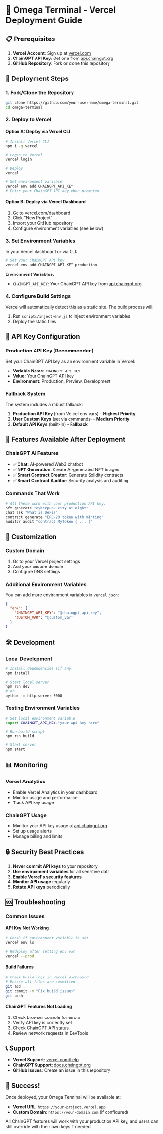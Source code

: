 # 🚀 Omega Terminal - Vercel Deployment Guide

## 📋 Prerequisites

1. **Vercel Account**: Sign up at [vercel.com](https://vercel.com)
2. **ChainGPT API Key**: Get one from [api.chaingpt.org](https://api.chaingpt.org)
3. **GitHub Repository**: Fork or clone this repository

## 🔧 Deployment Steps

### 1. Fork/Clone the Repository
```bash
git clone https://github.com/your-username/omega-terminal.git
cd omega-terminal
```

### 2. Deploy to Vercel

#### Option A: Deploy via Vercel CLI
```bash
# Install Vercel CLI
npm i -g vercel

# Login to Vercel
vercel login

# Deploy
vercel

# Set environment variable
vercel env add CHAINGPT_API_KEY
# Enter your ChainGPT API key when prompted
```

#### Option B: Deploy via Vercel Dashboard
1. Go to [vercel.com/dashboard](https://vercel.com/dashboard)
2. Click "New Project"
3. Import your GitHub repository
4. Configure environment variables (see below)

### 3. Set Environment Variables

In your Vercel dashboard or via CLI:

```bash
# Set your ChainGPT API key
vercel env add CHAINGPT_API_KEY production
```

**Environment Variables:**
- `CHAINGPT_API_KEY`: Your ChainGPT API key from [api.chaingpt.org](https://api.chaingpt.org)

### 4. Configure Build Settings

Vercel will automatically detect this as a static site. The build process will:
1. Run `scripts/inject-env.js` to inject environment variables
2. Deploy the static files

## 🔑 API Key Configuration

### Production API Key (Recommended)
Set your ChainGPT API key as an environment variable in Vercel:
- **Variable Name**: `CHAINGPT_API_KEY`
- **Value**: Your ChainGPT API key
- **Environment**: Production, Preview, Development

### Fallback System
The system includes a robust fallback:
1. **Production API Key** (from Vercel env vars) - **Highest Priority**
2. **User Custom Keys** (set via commands) - **Medium Priority**  
3. **Default API Keys** (built-in) - **Fallback**

## 🎯 Features Available After Deployment

### ChainGPT AI Features
- ✅ **Chat**: AI-powered Web3 chatbot
- ✅ **NFT Generation**: Create AI-generated NFT images
- ✅ **Smart Contract Creator**: Generate Solidity contracts
- ✅ **Smart Contract Auditor**: Security analysis and auditing

### Commands That Work
```bash
# All these work with your production API key:
nft generate "cyberpunk city at night"
chat ask "What is DeFi?"
contract generate "ERC-20 token with minting"
auditor audit "contract MyToken { ... }"
```

## 🔧 Customization

### Custom Domain
1. Go to your Vercel project settings
2. Add your custom domain
3. Configure DNS settings

### Additional Environment Variables
You can add more environment variables in `vercel.json`:
```json
{
  "env": {
    "CHAINGPT_API_KEY": "@chaingpt_api_key",
    "CUSTOM_VAR": "@custom_var"
  }
}
```

## 🛠️ Development

### Local Development
```bash
# Install dependencies (if any)
npm install

# Start local server
npm run dev
# or
python -m http.server 8000
```

### Testing Environment Variables
```bash
# Set local environment variable
export CHAINGPT_API_KEY="your-api-key-here"

# Run build script
npm run build

# Start server
npm start
```

## 📊 Monitoring

### Vercel Analytics
- Enable Vercel Analytics in your dashboard
- Monitor usage and performance
- Track API key usage

### ChainGPT Usage
- Monitor your API key usage at [api.chaingpt.org](https://api.chaingpt.org)
- Set up usage alerts
- Manage billing and limits

## 🔒 Security Best Practices

1. **Never commit API keys** to your repository
2. **Use environment variables** for all sensitive data
3. **Enable Vercel's security features**
4. **Monitor API usage** regularly
5. **Rotate API keys** periodically

## 🆘 Troubleshooting

### Common Issues

#### API Key Not Working
```bash
# Check if environment variable is set
vercel env ls

# Redeploy after setting env var
vercel --prod
```

#### Build Failures
```bash
# Check build logs in Vercel dashboard
# Ensure all files are committed
git add .
git commit -m "Fix build issues"
git push
```

#### ChainGPT Features Not Loading
1. Check browser console for errors
2. Verify API key is correctly set
3. Check ChainGPT API status
4. Review network requests in DevTools

## 📞 Support

- **Vercel Support**: [vercel.com/help](https://vercel.com/help)
- **ChainGPT Support**: [docs.chaingpt.org](https://docs.chaingpt.org)
- **GitHub Issues**: Create an issue in this repository

## 🎉 Success!

Once deployed, your Omega Terminal will be available at:
- **Vercel URL**: `https://your-project.vercel.app`
- **Custom Domain**: `https://your-domain.com` (if configured)

All ChainGPT features will work with your production API key, and users can still override with their own keys if needed!
